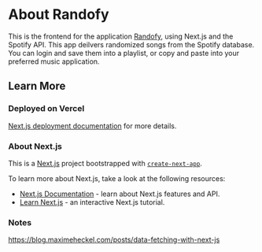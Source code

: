 # About Randofy

This is the frontend for the application [Randofy](http://randofy.vercel.app/), using Next.js and the Spotify API. This app deilvers randomized songs from the Spotify database. You can login and save them into a playlist, or copy and paste into your preferred music application. 

## Learn More
### Deployed on Vercel

[Next.js deployment documentation](https://nextjs.org/docs/deployment) for more details.

### About Next.js
This is a [Next.js](https://nextjs.org/) project bootstrapped with [`create-next-app`](https://github.com/vercel/next.js/tree/canary/packages/create-next-app).

To learn more about Next.js, take a look at the following resources:

- [Next.js Documentation](https://nextjs.org/docs) - learn about Next.js features and API.
- [Learn Next.js](https://nextjs.org/learn) - an interactive Next.js tutorial.

### Notes
https://blog.maximeheckel.com/posts/data-fetching-with-next-js

